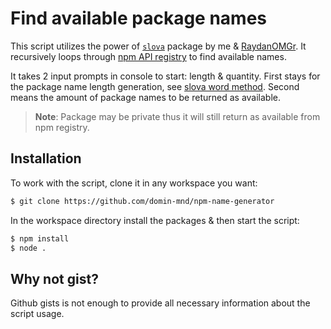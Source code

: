 # Find available package names

This script utilizes the power of [`slova`](https://www.npmjs.com/package/slova) package by me & [RaydanOMGr](https://github.com/RaydanOMGr). It recursively loops through [npm API registry](https://github.com/npm/registry/blob/master/docs/responses/package-metadata.md) to find available names.

It takes 2 input prompts in console to start: length & quantity. First stays for the package name length generation, see [slova word method](https://github.com/RaydanOMGr/slova#usage). Second means the amount of package names to be returned as available.

> **Note**: Package may be private thus it will still return as available from npm registry.

## Installation

To work with the script, clone it in any workspace you want:

```bash
$ git clone https://github.com/domin-mnd/npm-name-generator
```

In the workspace directory install the packages & then start the script:

```bash
$ npm install
$ node .
```

## Why not gist?

Github gists is not enough to provide all necessary information about the script usage.
